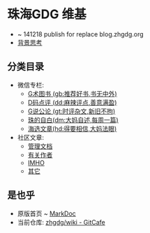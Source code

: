 # 珠海GDG 维基
- ~ 141218 publish for replace blog.zhgdg.org
- [背景思考](bg)

## 分类目录

- 微信专栏:
    + [G术图书 (gb:推荐好书,书无中外)](gb/_list)
    + [D码点评 (dd:麻辣评点,善意满盈)](dd/_list)
    + [G说公论 (gt:时评杂文,新旧不拘)](gt/_list)
    + [珠的自白(dm:大妈自述,每周一篇)](dm/_list)
    + [海选文章(hd:得要相信,大妈法眼)](hd/_list)
- 社区文章:
    + [管理文档](doc/_list)
    + [有关作者](author/_list)
    + [IMHO](IMHO/_list)
    + [其它](ot/_list)


## 是也乎

- 原版首页 ~ [MarkDoc](/orig-index) 
- 当前仓库: [zhgdg/wiki - GitCafe](https://gitcafe.com/zhgdg/wiki)




